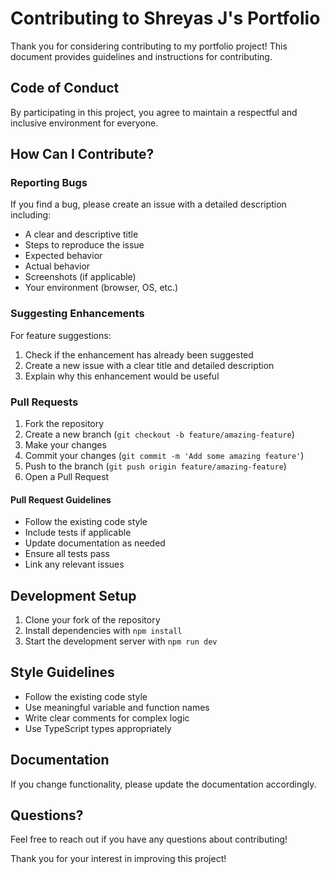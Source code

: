 # Contributing to Shreyas J's Portfolio

Thank you for considering contributing to my portfolio project! This document provides guidelines and instructions for contributing.

## Code of Conduct

By participating in this project, you agree to maintain a respectful and inclusive environment for everyone.

## How Can I Contribute?

### Reporting Bugs

If you find a bug, please create an issue with a detailed description including:

- A clear and descriptive title
- Steps to reproduce the issue
- Expected behavior
- Actual behavior
- Screenshots (if applicable)
- Your environment (browser, OS, etc.)

### Suggesting Enhancements

For feature suggestions:

1. Check if the enhancement has already been suggested
2. Create a new issue with a clear title and detailed description
3. Explain why this enhancement would be useful

### Pull Requests

1. Fork the repository
2. Create a new branch (`git checkout -b feature/amazing-feature`)
3. Make your changes
4. Commit your changes (`git commit -m 'Add some amazing feature'`)
5. Push to the branch (`git push origin feature/amazing-feature`)
6. Open a Pull Request

#### Pull Request Guidelines

- Follow the existing code style
- Include tests if applicable
- Update documentation as needed
- Ensure all tests pass
- Link any relevant issues

## Development Setup

1. Clone your fork of the repository
2. Install dependencies with `npm install`
3. Start the development server with `npm run dev`

## Style Guidelines

- Follow the existing code style
- Use meaningful variable and function names
- Write clear comments for complex logic
- Use TypeScript types appropriately

## Documentation

If you change functionality, please update the documentation accordingly.

## Questions?

Feel free to reach out if you have any questions about contributing!

Thank you for your interest in improving this project! 